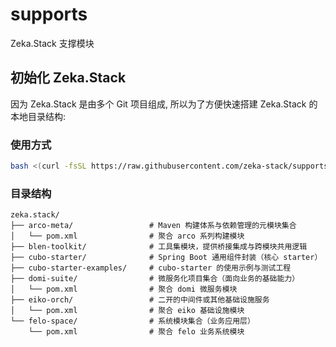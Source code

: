 # supports

Zeka.Stack 支撑模块

## 初始化 Zeka.Stack

因为 Zeka.Stack 是由多个 Git 项目组成, 所以为了方便快速搭建 Zeka.Stack 的本地目录结构:

### 使用方式

```sh
bash <(curl -fsSL https://raw.githubusercontent.com/zeka-stack/supports/main/scripts/init-stack.sh)
```

### 目录结构

```
zeka.stack/
├── arco-meta/                 # Maven 构建体系与依赖管理的元模块集合
│   └── pom.xml                # 聚合 arco 系列构建模块
├── blen-toolkit/              # 工具集模块，提供桥接集成与跨模块共用逻辑
├── cubo-starter/              # Spring Boot 通用组件封装（核心 starter）
├── cubo-starter-examples/     # cubo-starter 的使用示例与测试工程
├── domi-suite/                # 微服务化项目集合（面向业务的基础能力）
│   └── pom.xml                # 聚合 domi 微服务模块
├── eiko-orch/                 # 二开的中间件或其他基础设施服务
│   └── pom.xml                # 聚合 eiko 基础设施模块
└── felo-space/                # 系统模块集合（业务应用层）
    └── pom.xml                # 聚合 felo 业务系统模块
```
